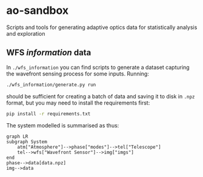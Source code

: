 # ao-sandbox
Scripts and tools for generating adaptive optics data for statistically analysis and exploration

## WFS *information* data
In `./wfs_information` you can find scripts to generate a dataset capturing the wavefront sensing process for some inputs. Running:
```bash
./wfs_information/generate.py run
```
should be sufficient for creating a batch of data and saving it to disk in `.npz` format, but you may need to install the requirements first:
```bash
pip install -r requirements.txt
```

The system modelled is summarised as thus:
```mermaid
graph LR
subgraph System
    atm["Atmosphere"]-->phase["modes"]-->tel["Telescope"]
    tel-->wfs["Wavefront Sensor"]-->img["imgs"]
end
phase-->data[data.npz]
img-->data
```
